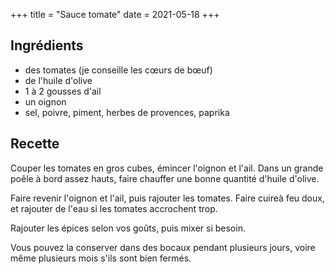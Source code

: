 +++
title = "Sauce tomate"
date = 2021-05-18
+++

## Ingrédients

- des tomates (je conseille les cœurs de bœuf)
- de l'huile d'olive
- 1 à 2 gousses d'ail
- un oignon
- sel, poivre, piment, herbes de provences, paprika

## Recette

Couper les tomates en gros cubes, émincer l'oignon et l'ail. Dans un grande poêle à bord assez hauts, faire chauffer une bonne quantité d'huile d'olive. 

Faire revenir l'oignon et l'ail, puis rajouter les tomates. Faire cuireà feu doux, et rajouter de l'eau si les tomates accrochent trop.

Rajouter les épices selon vos goûts, puis mixer si besoin.

Vous pouvez la conserver dans des bocaux pendant plusieurs jours, voire même plusieurs mois s'ils sont bien fermés.
